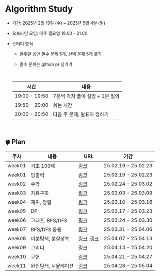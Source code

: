 # Algorithm Study
- 기간: 2025년 2월 19일 (수) ~ 2025년 5월 4일 (일)
- 오프라인 모임: 매주 월요일 19:00 - 21:00
- 스터디 방식
  - 일주일 동안 필수 문제 5개, 선택 문제 5개 풀기
  - 필수 문제는 github pr 남기기
    
    <br/>
 
  |       시간       |            내용             |
  |-----------------|----------------------------
  | 19:00 - 19:50   | 7분씩 각자 풀이 설명 + 3분 질의  |
  | 19:50 - 20:00   |           쉬는 시간          |
  | 20:00 - 20:50   |   다음 주 문제, 발표자 정하기    |

<br/>

## 🍀 Plan

  |   주차  |   내용      |              URL                 |        기간           |
  |--------|------------|----------------------------------|---------------------|
  | week01 | 기초 100제   |[링크](https://codeup.kr/index.php)| 25.02.19 - 25.02.23 |
  | week01 | 압출력   |[링크](https://www.acmicpc.net/workbook/view/13915)| 25.02.19 - 25.02.23 |
  | week02 | 수학   |[링크](https://www.acmicpc.net/workbook/view/8997)| 25.02.24 - 25.03.02 |
  | week03 | 자료구조   |[링크](https://www.acmicpc.net/workbook/view/8999)| 25.03.03 - 25.03.09 |
  | week04 | 재귀, 정렬   |[링크](https://www.acmicpc.net/workbook/view/9000)| 25.03.10 - 25.03.16 |
  | week05 | DP   |[링크](https://www.acmicpc.net/workbook/view/3474)| 25.03.17 - 25.03.23 |
  | week06 | 그래프, BFS/DFS   |[링크](https://www.acmicpc.net/workbook/view/9003)| 25.03.24 - 25.03.30 |
  | week07 | BFS/DFS 응용   |[링크](https://www.acmicpc.net/workbook/view/14583)| 25.03.31 - 25.04.06 |
  | week08 | 이분탐색, 분할정복   |[링크](https://www.acmicpc.net/workbook/view/7217), [링크](https://www.acmicpc.net/workbook/view/7218)| 25.04.07 - 25.04.13 |
  | week09 | 그리디   |[링크](https://www.acmicpc.net/workbook/view/7219)| 25.04.14 - 25.04.20 |
  | week10 | 구현   |[링크](https://www.acmicpc.net/workbook/view/1152)| 25.04.21 - 25.04.27 |
  | week11 | 완전탐색, 시뮬레이션   |[링크](https://github.com/tony9402/baekjoon/tree/main/algorithms/brute_force)| 25.04.28 - 25.05.04 |

  
